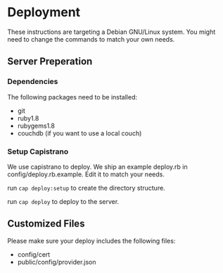 # Deployment #

These instructions are targeting a Debian GNU/Linux system. You might need to change the commands to match your own needs.

## Server Preperation ##

### Dependencies ##

The following packages need to be installed:

* git
* ruby1.8
* rubygems1.8
* couchdb (if you want to use a local couch)

### Setup Capistrano ###

We use capistrano to deploy.
We ship an example deploy.rb in config/deploy.rb.example. Edit it to match your needs.

run `cap deploy:setup` to create the directory structure.

run `cap deploy` to deploy to the server.

## Customized Files ##

Please make sure your deploy includes the following files:

* config/cert
* public/config/provider.json
